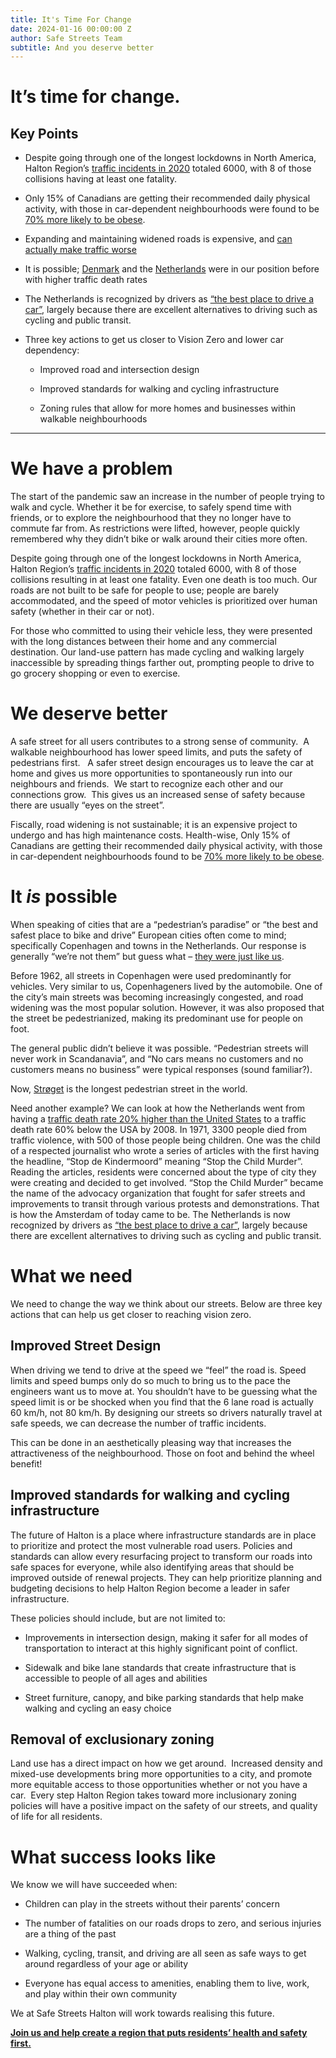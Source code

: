 ```yaml
---
title: It's Time For Change
date: 2024-01-16 00:00:00 Z
author: Safe Streets Team
subtitle: And you deserve better
---
```


# It’s time for change.

## Key Points

- Despite going through one of the longest lockdowns in North America, Halton Region’s [traffic incidents in 2020](https://www.haltonpolice.ca/en/about-us/2020annualreport.aspx) totaled 6000, with 8 of those collisions having at least one fatality.
    
- Only 15% of Canadians are getting their recommended daily physical activity, with those in car-dependent neighbourhoods were found to be [70% more likely to be obese](https://www.ices.on.ca/Newsroom/News-Releases/2015/People-living-in-car-dependent-neighborhoods-more-likely-to-be-obese).
    
- Expanding and maintaining widened roads is expensive, and [can actually make traffic worse](https://archive.curbed.com/2020/3/6/21166655/highway-traffic-congestion-induced-demand)
    
- It is possible; [Denmark](https://usa.streetsblog.org/2013/02/20/the-origins-of-hollands-stop-murdering-children-street-safety-movement/) and the [Netherlands](https://globaldesigningcities.org/publication/global-street-design-guide/streets/pedestrian-priority-spaces/pedestrian-only-streets/pedestrian-streets-case-study-stroget-copenhagen/) were in our position before with higher traffic death rates
    
- The Netherlands is recognized by drivers as [“the best place to drive a car”](https://dailyhive.com/vancouver/best-place-in-the-world-to-be-a-driver-netherlands), largely because there are excellent alternatives to driving such as cycling and public transit.
    
- Three key actions to get us closer to Vision Zero and lower car dependency:
    
    - Improved road and intersection design
        
    - Improved standards for walking and cycling infrastructure
        
    - Zoning rules that allow for more homes and businesses within walkable neighbourhoods
    
---
# We have a problem
The start of the pandemic saw an increase in the number of people trying to walk and cycle. Whether it be for exercise, to safely spend time with friends, or to explore the neighbourhood that they no longer have to commute far from. As restrictions were lifted, however, people quickly remembered why they didn’t bike or walk around their cities more often.

Despite going through one of the longest lockdowns in North America, Halton Region’s [traffic incidents in 2020](https://www.haltonpolice.ca/en/about-us/2020annualreport.aspx) totaled 6000, with 8 of those collisions resulting in at least one fatality. Even one death is too much. Our roads are not built to be safe for people to use; people are barely accommodated, and the speed of motor vehicles is prioritized over human safety (whether in their car or not).  

For those who committed to using their vehicle less, they were presented with the long distances between their home and any commercial destination. Our land-use pattern has made cycling and walking largely inaccessible by spreading things farther out, prompting people to drive to go grocery shopping or even to exercise.
# We deserve better
A safe street for all users contributes to a strong sense of community.  A walkable neighbourhood has lower speed limits, and puts the safety of pedestrians first.   A safer street design encourages us to leave the car at home and gives us more opportunities to spontaneously run into our neighbours and friends.  We start to recognize each other and our connections grow.  This gives us an increased sense of safety because there are usually “eyes on the street”. 

Fiscally, road widening is not sustainable; it is an expensive project to undergo and has high maintenance costs. Health-wise, Only 15% of Canadians are getting their recommended daily physical activity, with those in car-dependent neighbourhoods found to be [70% more likely to be obese](https://www.ices.on.ca/Newsroom/News-Releases/2015/People-living-in-car-dependent-neighborhoods-more-likely-to-be-obese).
# It *is* possible
When speaking of cities that are a “pedestrian’s paradise” or “the best and safest place to bike and drive” European cities often come to mind; specifically Copenhagen and towns in the Netherlands. Our response is generally “we’re not them” but guess what – [they were just like us](https://globaldesigningcities.org/publication/global-street-design-guide/streets/pedestrian-priority-spaces/pedestrian-only-streets/pedestrian-streets-case-study-stroget-copenhagen/).

Before 1962, all streets in Copenhagen were used predominantly for vehicles. Very similar to us, Copenhageners lived by the automobile. One of the city’s main streets was becoming increasingly congested, and road widening was the most popular solution. However, it was also proposed that the street be pedestrianized, making its predominant use for people on foot. 

The general public didn’t believe it was possible. “Pedestrian streets will never work in Scandanavia”, and “No cars means no customers and no customers means no business” were typical responses (sound familiar?).

Now, [Strøget](https://en.wikipedia.org/wiki/Str%C3%B8get) is the longest pedestrian street in the world.

Need another example? We can look at how the Netherlands went from having a [traffic death rate 20% higher than the United States](https://usa.streetsblog.org/2013/02/20/the-origins-of-hollands-stop-murdering-children-street-safety-movement/) to a traffic death rate 60% below the USA by 2008. In 1971, 3300 people died from traffic violence, with 500 of those people being children. One was the child of a respected journalist who wrote a series of articles with the first having the headline, “Stop de Kindermoord” meaning “Stop the Child Murder”. Reading the articles, residents were concerned about the type of city they were creating and decided to get involved. “Stop the Child Murder” became the name of the advocacy organization that fought for safer streets and improvements to transit through various protests and demonstrations. That is how the Amsterdam of today came to be. The Netherlands is now recognized by drivers as [“the best place to drive a car”](https://dailyhive.com/vancouver/best-place-in-the-world-to-be-a-driver-netherlands), largely because there are excellent alternatives to driving such as cycling and public transit.
# What we need
We need to change the way we think about our streets. Below are three key actions that can help us get closer to reaching vision zero.
## Improved Street Design

When driving we tend to drive at the speed we “feel” the road is. Speed limits and speed bumps only do so much to bring us to the pace the engineers want us to move at. You shouldn’t have to be guessing what the speed limit is or be shocked when you find that the 6 lane road is actually 60 km/h, not 80 km/h. By designing our streets so drivers naturally travel at safe speeds, we can decrease the number of traffic incidents.

This can be done in an aesthetically pleasing way that increases the attractiveness of the neighbourhood. Those on foot and behind the wheel benefit!
## Improved standards for walking and cycling infrastructure

The future of Halton is a place where infrastructure standards are in place to prioritize and protect the most vulnerable road users. Policies and standards can allow every resurfacing project to transform our roads into safe spaces for everyone, while also identifying areas that should be improved outside of renewal projects. They can help prioritize planning and budgeting decisions to help Halton Region become a leader in safer infrastructure.

These policies should include, but are not limited to:

- Improvements in intersection design, making it safer for all modes of transportation to interact at this highly significant point of conflict. 
    
- Sidewalk and bike lane standards that create infrastructure that is accessible to people of all ages and abilities
    
- Street furniture, canopy, and bike parking standards that help make walking and cycling an easy choice

## Removal of exclusionary zoning
Land use has a direct impact on how we get around.  Increased density and mixed-use developments bring more opportunities to a city, and promote more equitable access to those opportunities whether or not you have a car.  Every step Halton Region takes toward more inclusionary zoning policies will have a positive impact on the safety of our streets, and quality of life for all residents.
# What success looks like
We know we will have succeeded when:

- Children can play in the streets without their parents’ concern

- The number of fatalities on our roads drops to zero, and serious injuries are a thing of the past
    
- Walking, cycling, transit, and driving are all seen as safe ways to get around regardless of your age or ability
    
- Everyone has equal access to amenities, enabling them to live, work, and play within their own community


We at Safe Streets Halton will work towards realising this future.

[**Join us and help create a region that puts residents’ health and safety first.**](https://www.safestreetshalton.ca/join-us)